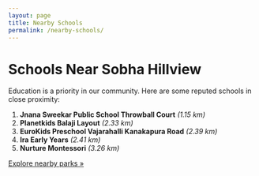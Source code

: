 ```yaml
---
layout: page
title: Nearby Schools
permalink: /nearby-schools/
---
```


# Schools Near Sobha Hillview

Education is a priority in our community. Here are some reputed schools in close proximity:

1. **Jnana Sweekar Public School Throwball Court** *(1.15 km)*
2. **Planetkids Balaji Layout** *(2.33 km)*
3. **EuroKids Preschool Vajarahalli Kanakapura Road** *(2.39 km)*
4. **Ira Early Years** *(2.41 km)*
5. **Nurture Montessori** *(3.26 km)*

[Explore nearby parks »](/nearby-parks/)
